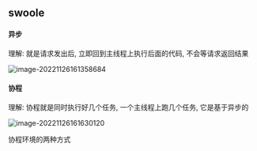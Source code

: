## swoole

#### 异步

理解: 就是请求发出后, 立即回到主线程上执行后面的代码, 不会等请求返回结果

![image-20221126161358684](C:\Users\86132\AppData\Roaming\Typora\typora-user-images\image-20221126161358684.png)







#### 协程

理解: 协程就是同时执行好几个任务, 一个主线程上跑几个任务, 它是基于异步的

![image-20221126161630120](C:\Users\86132\AppData\Roaming\Typora\typora-user-images\image-20221126161630120.png)



协程环境的两种方式

